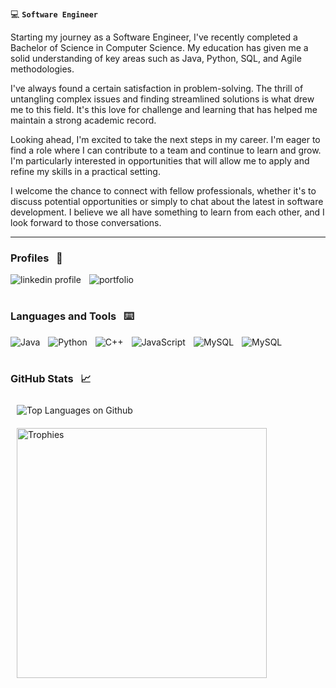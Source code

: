 :computer: **`Software Engineer`**

Starting my journey as a Software Engineer, I've recently completed a Bachelor of Science in Computer Science. My education has given me a solid understanding of key areas such as Java, Python, SQL, and Agile methodologies.

I've always found a certain satisfaction in problem-solving. The thrill of untangling complex issues and finding streamlined solutions is what drew me to this field. It's this love for challenge and learning that has helped me maintain a strong academic record.

Looking ahead, I'm excited to take the next steps in my career. I'm eager to find a role where I can contribute to a team and continue to learn and grow. I'm particularly interested in opportunities that will allow me to apply and refine my skills in a practical setting.

I welcome the chance to connect with fellow professionals, whether it's to discuss potential opportunities or simply to chat about the latest in software development. I believe we all have something to learn from each other, and I look forward to those conversations.

***

### Profiles &nbsp; :bust_in_silhouette:

<p>
  <a href="https://www.linkedin.com/in/jacob-kerames/">
    <img align="left" alt="linkedin profile" title="Connect on LinkedIn" width="auto" style="padding-right:10px;" src="https://img.shields.io/badge/LinkedIn-blue?style=for-the-badge&logo=linkedin&logoColor=white"/></a>
  <a href="https://jacobkerames.com/">
    <img align="left" alt="portfolio" title="View My Portfolio" width="auto" style="padding-right:10px;" src="https://img.shields.io/badge/Portfolio-%23000000.svg?style=for-the-badge&logo=bootstrap&logoColor=#7952B3"/></a>
</p>
<br>

#

### Languages and Tools &nbsp; :keyboard:

<p>
  <picture>
    <img align="left" alt="Java" width="auto" style="padding-right:10px;" src="https://img.shields.io/badge/Java-ED8B00?style=for-the-badge&logo=java&logoColor=white"/>
  </picture>
  <picture>
    <img align="left" alt="Python" width="auto" style="padding-right:10px;" src="https://img.shields.io/badge/Python-3776AB?style=for-the-badge&logo=python&logoColor=white"/>
  </picture>
  <picture>
    <img align="left" alt="C++" width="auto" style="padding-right:10px;" src="https://img.shields.io/badge/C%2B%2B-00599C?style=for-the-badge&logo=c%2B%2B&logoColor=white" />
  </picture>
  <picture>
    <img align="left" alt="JavaScript" width="auto" style="padding-right:10px;" src="https://img.shields.io/badge/javascript-%23323330.svg?style=for-the-badge&logo=javascript&logoColor=%23F7DF1E"/>
  </picture>
  <picture>
    <img align="left" alt="MySQL" width="auto" style="padding-right:10px;" src="https://img.shields.io/badge/mysql-%2300f.svg?style=for-the-badge&logo=mysql&logoColor=white"/>
  </picture>
  <picture>
    <img align="left" alt="MySQL" width="auto" style="padding-right:10px;" src="https://img.shields.io/badge/sqlite-%2307405e.svg?style=for-the-badge&logo=sqlite&logoColor=white"/>
  </picture>
</p>
<br>

#

### GitHub Stats &nbsp; :chart_with_upwards_trend:
<div>
 <div>
   <picture>
     <img align="left" alt="Top Languages on Github" style="padding:10px;" src="https://github-readme-stats-git-masterrstaa-rickstaa.vercel.app/api/top-langs/?username=JacobKerames&layout=compact&theme=github_dark&card_width=350&langs_count=6&size_weight=0.5&count_weight=0.5"/>
   </picture>
 </div>
 &nbsp;
 <div>
   <picture>
     <img align="left" alt="Trophies" width="400" style="padding:10px;" src="https://github-readme-stats-upvgpwu4d-jacobkerames.vercel.app/api?username=JacobKerames&theme=github_dark&show_icons=true&hide_title=true&count_private=true&include_all_commits=true"/>
   </picture>
 </div>
</div>
